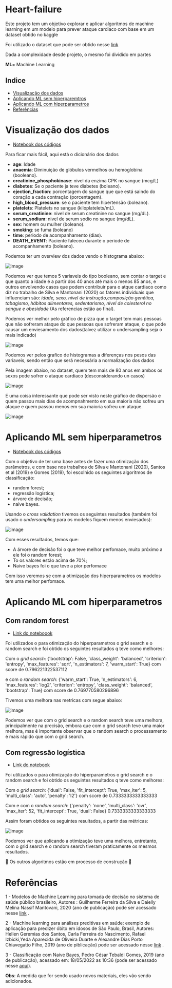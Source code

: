 # Heart-failure
Este projeto tem um objetivo explorar e aplicar algoritmos de machine learning em um modelo para prever ataque cardiaco com base em um dataset obtido no kaggle

Foi utilizado o dataset que pode ser obtido nesse [link](https://www.kaggle.com/datasets/andrewmvd/heart-failure-clinical-data)

Dada a complexidade desde projeto, o mesmo foi dividido em partes

**ML**= Machine Learning

## Indice
* [Visualização dos dados](#visualização-dos-dados)
* [Aplicando ML sem hiperparemtros](#aplicando-ml-sem-hiperparametros) 
* [Aplicando ML com hiperparametros](#aplicando-ml-com-hiperparametros)
* [Referências](#referências)

# Visualização dos dados
- [Notebook dos códigos](https://github.com/gustavoramos82/Heart-failure/blob/main/heart_visualiza%C3%A7%C3%A3o.ipynb)

Para ficar mais fácil, aqui está o dicionário dos dados
- **age**: Idade
- **anaemia**: Diminuição de glóbulos vermelhos ou hemoglobina (booleano).
- **creatinine_phosphokinase**: nivel da enzima CPK no sangue (mcg/L)
- **diabetes**: Se o paciente ja teve diabetes (boleano).
- **ejection_fraction**: porcentagem do sangue que que está saindo do coração a cada contração (porcentagem).
- **high_blood_pressure**: se o paciente tem hipertensão (boleano).
- **platelets**: Platelets no sangue (kiloplatelets/mL).
- **serum_creatinine**: nivel de serum creatinine no sangue (mg/dL).
- **serum_sodium**: nivel de serum sodio no sangue (mg/dL).
- **sex**: homem ou mulher (boleano).
- **smoking**: se fuma (boleano)
- **time**: periodo de acompanhamento (dias).
- **DEATH_EVENT**: Paciente faleceu durante o periode de acompanhamento (boleano).

Podemos ter um overview dos dados vendo o histograma abaixo:

![image](https://user-images.githubusercontent.com/39843884/168858111-5d445d9f-174d-477c-bf67-59ef679c42d6.png)


  Podemos ver que temos 5 variaveis do tipo booleano, sem contar o target e que quanto a idade é a partir dos 40 anos até mais o menos 85 anos, e outros envolvendo casos que podem contribuir para o atque cardiaco como diz no trabalho de  Silva e Mantonani (2020) os fatores individuais que influenciam são: *idade, sexo, nível de instrução,composição genética, tabagismo, hábitos alimentares, sedentarismo, nivel de colesterol no sangue e obesidade* (As referencias estão ao final).
  
Podemos ver melhor pelo gráfico de pizza que o target tem mais pessoas que não sofreram ataque do que pessoas que sofreram ataque, o que pode causar um enviesamento dos dados(talvez utilizar o undersampling seja o mais indicado)

![image](https://user-images.githubusercontent.com/39843884/168860146-823da4be-3e24-48a1-a4b9-9ec8b1404aa4.png)

Podemos ver pelos grafico de histogramas a diferenças nos pesos das variaveis, sendo então que será necessária a normalização dos dados

Pela imagem abaixo, no dataset, quem tem mais de 80 anos em ambos os sexos pode sofrer o ataque cardiaco (desconsiderando un casos)

![image](https://user-images.githubusercontent.com/39843884/168916008-cce81f55-1f79-4ea9-b702-648e9c8ed598.png)

E uma coisa interessante que pode ser visto neste gráfico de dispersão e quem passou mais dias de acompnahmento em sua maioria não sofreu um ataque e quem passou menos em sua maioria sofreu um ataque.

![image](https://user-images.githubusercontent.com/39843884/168917103-2be0b385-6a8d-499f-adef-ec0f465347d6.png)

# Aplicando ML sem hiperparametros

- [Notebook dos códigos](https://github.com/gustavoramos82/Heart-failure/blob/main/heart_sem_oti.ipynb)

Com o objetivo de ter uma base antes de fazer uma otimização dos parâmetros, e com base nos trabalhos de Silva e Mantonani (2020), Santos et al (2019) e Gomes (2019), foi escolhido os seguintes algoritmos de classificação:
- random forest;
- regressão logística;
- árvore de decisão;
- naive bayes.

Usando o *cross validation* tivemos os seguintes resultados (também foi usado o *undersampling* para os modelos fiquem menos enviesados): 

![image](https://user-images.githubusercontent.com/39843884/169055606-55600dcd-ac97-47f7-aba2-b57358001b24.png)

Com esses resultados, temos que:

- A árvore de decisão foi o que teve melhor perfomace, muito próximo a ele foi o random forest;
- To os valores estão acima de 70%;
- Naive bayes foi o que teve a pior perfomace

Com isso veremos se com a otimização dos hiperparametros os modelos tem uma melhor perfomace.

# Aplicando ML com hiperparametros

## Com random forest

- [Link do noteboook](https://github.com/gustavoramos82/Heart-failure/blob/main/heart_oti_random.ipynb)

Foi utilizados o para otimização do hiperparametros o grid search e o random search e foi obtido os seguintes resultados q teve como melhores:

Com o *grid search*:
 {'bootstrap': False, 'class_weight': 'balanced', 'criterion': 'entropy', 'max_features': 'sqrt', 'n_estimators': 7, 'warm_start': True} 
 com score de 0.796221322537112

e com o *random search*:
{'warm_start': True, 'n_estimators': 6, 'max_features': 'log2', 'criterion': 'entropy', 'class_weight': 'balanced', 'bootstrap': True} 
com score de 0.769770580296896

Tivemos uma melhora nas metricas com segue abaixo:

![image](https://user-images.githubusercontent.com/39843884/169345192-c03fd432-ab67-4358-bcfe-9eb57bb0c4c1.png)

Podemos ver que com o grid search e o random search teve uma melhora, principalmente na precisão, embora que com o grid search teve uma maior melhora, mas é importante observar que o random search o processamento é mais rápido que com o grid search.

## Com regressão logística

- [Link do notebook](https://github.com/gustavoramos82/Heart-failure/blob/main/heart_oti_rg.ipynb)

Foi utilizados o para otimização do hiperparametros o grid search e o random search e foi obtido os seguintes resultados q teve como melhores:

Com o *grid search*:
{'dual': False, 'fit_intercept': True, 'max_iter': 5, 'multi_class': 'auto', 'penalty': 'l2'} 
 com score de 0.7333333333333333

Com e com o *random search*:
{'penalty': 'none', 'multi_class': 'ovr', 'max_iter': 52, 'fit_intercept': True, 'dual': False}
0.7333333333333333

Assim foram obtidos os seguintes resultados, a partir das métricas:

![image](https://user-images.githubusercontent.com/39843884/169395999-e1d9d20c-bbb7-470c-9fda-06e8f7a29c9e.png)

Podemos ver que aplicando a otimização teve uma melhora, entretanto, com o grid search e o random search tiveram praticamente os mesmos resultados.

:construction: Os outros algoritmos estão em processo de construção :construction:

# Referências

1 - Modelos de Machine Learning para tomada de decisão no sistema de saúde público brasileiro, Autores : Guilherme Ferreira da Silva e Daielly Melina Nassif Mantovani, 2020 (ano de publicação) pode ser acessado nesse [link](https://login.semead.com.br/23semead/anais/arquivos/1117.pdf?) .

2 - Machine learning para análises preditivas em saúde: exemplo de aplicação para predizer óbito em idosos de São Paulo, Brasil, Autores: Hellen Geremias dos Santos, Carla Ferreira do Nascimento, Rafael Izbicki,Yeda Aparecida de Oliveira Duarte e Alexandre Dias Porto Chiavegatto Filho, 2019 (ano de piblicação) pode ser acessado nesse [link](https://www.scielo.br/j/csp/a/jyhKL6G4dZhcbchMD6bcS8s/?format=pdf&lang=pt) .

3 - Classificação com Naive Bayes,  Pedro César Tebaldi Gomes, 2019 (ano de publicação), acessado em: 18/05/2022 as 10:36 (pode ser acessado nesse [aqui](https://www.datageeks.com.br/naive-bayes/)).

**Obs**: A medida que for sendo usado novos materiais, eles vão sendo adicionados.
